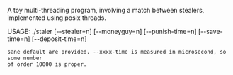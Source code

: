 A toy multi-threading program, involving a match between stealers,
implemented using posix threads.

USAGE:
    ./staler [--stealer=n] [--moneyguy=n] [--punish-time=n] [--save-time=n]
             [--deposit-time=n]

    sane default are provided. --xxxx-time is measured in microsecond, so some number
    of order 10000 is proper.
